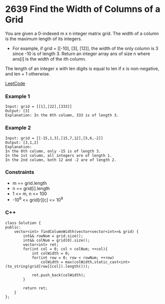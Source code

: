 # 2639 Find the Width of Columns of a Grid

You are given a 0-indexed m x n integer matrix grid. The width of a column is the maximum length of its integers.

* For example, if grid = [[-10], [3], [12]], the width of the only column is 3 since -10 is of length 3.
Return an integer array ans of size n where ans[i] is the width of the ith column.

The length of an integer x with len digits is equal to len if x is non-negative, and len + 1 otherwise.
 

[LeetCode](https://leetcode.cn/problems/sum-of-values-at-indices-with-k-set-bits/)


### Example 1

```
Input: grid = [[1],[22],[333]]
Output: [3]
Explanation: In the 0th column, 333 is of length 3.
```

### Example 2

```
Input: grid = [[-15,1,3],[15,7,12],[5,6,-2]]
Output: [3,1,2]
Explanation: 
In the 0th column, only -15 is of length 3.
In the 1st column, all integers are of length 1. 
In the 2nd column, both 12 and -2 are of length 2.
```


### Constraints

* m == grid.length
* n == grid[i].length
* 1 <= m, n <= 100 
* -10<sup>9</sup> <= grid[r][c] <= 10<sup>9</sup>


### C++ 

```
class Solution {
public:
    vector<int> findColumnWidth(vector<vector<int>>& grid) {
        int&& rowNum = grid.size();
        int&& colNum = grid[0].size();
        vector<int> ret;
        for(int col = 0; col < colNum; ++col){
            int colWidth = 0;
            for(int row = 0; row < rowNum; ++row)
                colWidth = max(colWidth,static_cast<int>(to_string(grid[row][col]).length()));
            
            ret.push_back(colWidth);
        }
        
        return ret;
    }
};
```